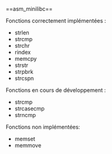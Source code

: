 ==asm_minilibc==


Fonctions correctement implémentées :
* strlen
* strcmp
* strchr
* rindex
* memcpy
* strstr
* strpbrk
* strcspn

Fonctions en cours de développement :
* strcmp
* strcasecmp
* strncmp

Fonctions non implémentées:
* memset
* memmove
